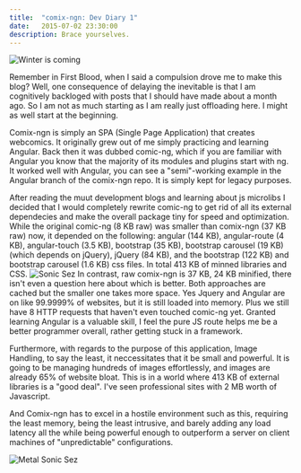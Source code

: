 ```yaml
---
title:  "comix-ngn: Dev Diary 1"
date:   2015-07-02 23:30:00
description: Brace yourselves.
---
```

![Winter is coming](http://static.guim.co.uk/sys-images/Media/Pix/pictures/2010/7/22/1279820420032/George-RR-Martin-A-Game-O-006.jpg "It gets cold in Chicago")

Remember in First Blood, when I said a compulsion drove me to make this blog? Well, one consequence of delaying the inevitable is that I am cognitively backloged with posts that I should have made about a month ago. So I am not as much starting as I am really just offloading here. I might as well start at the beginning.

Comix-ngn is simply an SPA (Single Page Application) that creates webcomics. It originally grew out of me simply practicing and learning Angular. Back then it was dubbed comic-ng, which if you are familiar with Angular you know that the majority of its modules and plugins start with ng. It worked well with Angular, you can see a "semi"-working example in the Angular branch of the comix-ngn repo. It is simply kept for legacy purposes.

After reading the muut development blogs and learning about js microlibs I decided that I would completely rewrite comic-ng to get rid of all its external dependecies and make the overall package tiny for speed and optimization. While the original comic-ng (8 KB raw) was smaller than comix-ngn (37 KB raw) now, it depended on the following: angular (144 KB), angular-route (4 KB), angular-touch (3.5 KB), bootstrap (35 KB), bootstrap carousel (19 KB) (which depends on jQuery), jQuery (84 KB), and the bootstrap (122 KB) and bootstrap carousel (1.6 KB) css files. In total 413 KB of minned libraries and CSS.
![Sonic Sez](http://i2.ytimg.com/vi/YGVl-Hc2jE0/mqdefault.jpg "That's no good")
In contrast, raw comix-ngn is 37 KB, 24 KB minified, there isn't even a question here about which is better. Both approaches are cached but the smaller one takes more space. Yes Jquery and Angular are on like 99.9999% of websites, but it is still loaded into memory. Plus we still have 8 HTTP requests that haven't even touched comic-ng yet. Granted learning Angular is a valuable skill, I feel the pure JS route helps me be a better programmer overall, rather getting stuck in a framework. 

Furthermore, with regards to the purpose of this application, Image Handling, to say the least, it neccessitates that it be small and powerful. It is going to be managing hundreds of images effortlessly, and images are already 65% of website bloat. This is in a world where 413 KB of external libraries is a "good deal". I've seen professional sites with 2 MB worth of Javascript.

And Comix-ngn has to excel in a hostile environment such as this, requiring the least memory, being the least intrusive, and barely adding any load latency all the while being powerful enough to outperform a server on client machines of "unpredictable" configurations.

![Metal Sonic Sez](http://orig05.deviantart.net/4fda/f/2013/080/c/e/metal_sonic_challenge_accepted_by_socomsoldier3-d5yselx.png "No problem")
